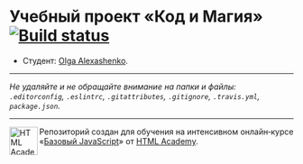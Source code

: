 # Учебный проект «Код и Магия» [![Build status][travis-image]][travis-url]

* Студент: [Olga Alexashenko](https://up.htmlacademy.ru/javascript/10/user/103731).

---

_Не удаляйте и не обращайте внимание на папки и файлы:_<br>
_`.editorconfig`, `.eslintrc`, `.gitattributes`, `.gitignore`, `.travis.yml`, `package.json`._

---

<a href="https://htmlacademy.ru/intensive/javascript"><img align="left" width="50" height="50" title="HTML Academy" src="https://up.htmlacademy.ru/static/img/intensive/javascript/logo-for-github.svg"></a>

Репозиторий создан для обучения на интенсивном онлайн‑курсе «[Базовый JavaScript](https://htmlacademy.ru/intensive/javascript)» от [HTML Academy](https://htmlacademy.ru).

[travis-image]: https://travis-ci.org/htmlacademy-javascript/103731-code-and-magick.svg?branch=master
[travis-url]: https://travis-ci.org/htmlacademy-javascript/103731-code-and-magick
